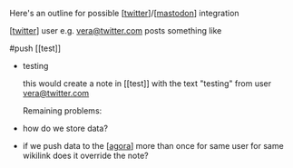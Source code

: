 Here's an outline for possible [[twitter]]/[[mastodon]] integration

[[twitter]] user e.g. vera@twitter.com posts something like 


#push [[test]]

- testing
  
  
  this would create a note in [[test]] with the text "testing" from user vera@twitter.com
  
  Remaining problems:
- how do we store data?
- if we push data to the [[agora]] more than once for same user for same wikilink does it override the note?
  
  [//begin]: # "Autogenerated link references for markdown compatibility"
  [twitter]: twitter.md "twitter"
  [mastodon]: mastodon.md "mastodon"
  [twitter]: twitter.md "twitter"
  [agora]: agora.md "agora"
  [//end]: # "Autogenerated link references"